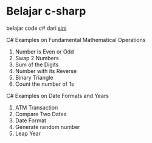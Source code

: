 # Belajar c-sharp
belajar code c# dari [sini](http://www.sanfoundry.com/csharp-programming-examples/)

C# Examples on Fundamental Mathematical Operations
1. Number is Even or Odd
2. Swap 2 Numbers
3. Sum of the Digits
4. Number with its Reverse
5. Binary Triangle
6. Count the number of 1s

C# Examples on Date Formats and Years
1. ATM Transaction
2. Compare Two Dates
3. Date Format
4. Generate random number
5. Leap Year
